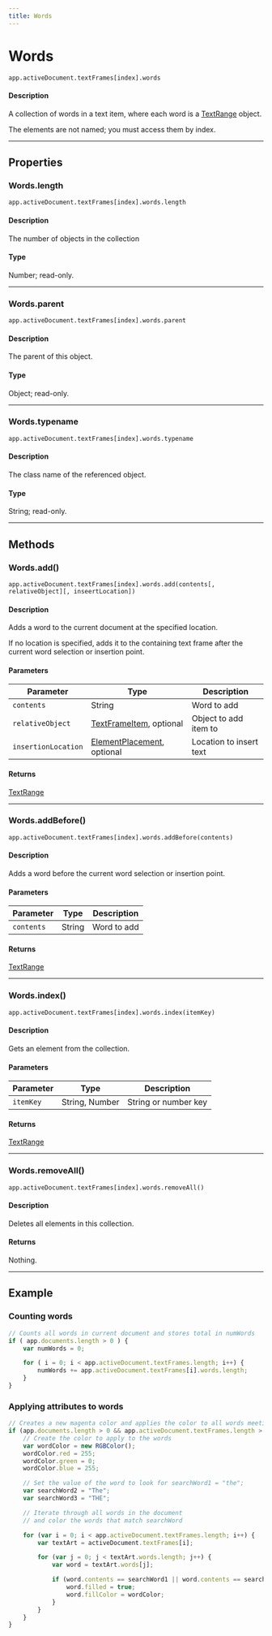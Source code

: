 ```yaml
---
title: Words
---
```

# Words

`app.activeDocument.textFrames[index].words`

#### Description

A collection of words in a text item, where each word is a [TextRange](.././TextRange) object.

The elements are not named; you must access them by index.

---

## Properties

### Words.length

`app.activeDocument.textFrames[index].words.length`

#### Description

The number of objects in the collection

#### Type

Number; read-only.

---

### Words.parent

`app.activeDocument.textFrames[index].words.parent`

#### Description

The parent of this object.

#### Type

Object; read-only.

---

### Words.typename

`app.activeDocument.textFrames[index].words.typename`

#### Description

The class name of the referenced object.

#### Type

String; read-only.

---

## Methods

### Words.add()

`app.activeDocument.textFrames[index].words.add(contents[, relativeObject][, inseertLocation])`

#### Description

Adds a word to the current document at the specified location.

If no location is specified, adds it to the containing text frame after the current word selection or insertion point.

#### Parameters

|      Parameter      |                                 Type                                  |       Description       |
| ------------------- | --------------------------------------------------------------------- | ----------------------- |
| `contents`          | String                                                                | Word to add             |
| `relativeObject`    | [TextFrameItem](.././TextFrameItem), optional                         | Object to add item to   |
| `insertionLocation` | [ElementPlacement](scripting-constants.md#elementplacement), optional | Location to insert text |

#### Returns

[TextRange](.././TextRange)

---

### Words.addBefore()

`app.activeDocument.textFrames[index].words.addBefore(contents)`

#### Description

Adds a word before the current word selection or insertion point.

#### Parameters

| Parameter  |  Type  | Description |
| ---------- | ------ | ----------- |
| `contents` | String | Word to add |

#### Returns

[TextRange](.././TextRange)

---

### Words.index()

`app.activeDocument.textFrames[index].words.index(itemKey)`

#### Description

Gets an element from the collection.

#### Parameters

| Parameter |      Type      |     Description      |
| --------- | -------------- | -------------------- |
| `itemKey` | String, Number | String or number key |

#### Returns

[TextRange](.././TextRange)

---

### Words.removeAll()

`app.activeDocument.textFrames[index].words.removeAll()`

#### Description

Deletes all elements in this collection.

#### Returns

Nothing.

---

## Example

### Counting words

```javascript
// Counts all words in current document and stores total in numWords
if ( app.documents.length > 0 ) {
    var numWords = 0;

    for ( i = 0; i < app.activeDocument.textFrames.length; i++) {
        numWords += app.activeDocument.textFrames[i].words.length;
    }
}
```

### Applying attributes to words

```javascript
// Creates a new magenta color and applies the color to all words meeting a specific criteria
if (app.documents.length > 0 && app.activeDocument.textFrames.length > 0) {
    // Create the color to apply to the words
    var wordColor = new RGBColor();
    wordColor.red = 255;
    wordColor.green = 0;
    wordColor.blue = 255;

    // Set the value of the word to look for searchWord1 = "the";
    var searchWord2 = "The";
    var searchWord3 = "THE";

    // Iterate through all words in the document
    // and color the words that match searchWord

    for (var i = 0; i < app.activeDocument.textFrames.length; i++) {
        var textArt = activeDocument.textFrames[i];

        for (var j = 0; j < textArt.words.length; j++) {
            var word = textArt.words[j];

            if (word.contents == searchWord1 || word.contents == searchWord2 || word.contents == searchWord3) {
                word.filled = true;
                word.fillColor = wordColor;
            }
        }
    }
}
```
